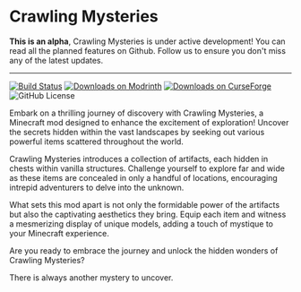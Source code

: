 # Crawling Mysteries

**This is an alpha**, Crawling Mysteries is under active development! You can read all the planned features on Github. Follow us to ensure you don't miss any of the latest updates.

---

[![Build Status](https://github.com/larguma/crawling-mysteries/actions/workflows/build.yml/badge.svg)](https://github.com/larguma/crawling-mysteries/actions/workflows/build.yml) [![Downloads on Modrinth](https://img.shields.io/modrinth/dt/crawling-mysteries?logo=modrinth)](https://modrinth.com/mod/crawling-mysteries) [![Downloads on CurseForge](https://cf.way2muchnoise.eu/short_989538_downloads.svg)](https://www.curseforge.com/minecraft/mc-mods/crawling-mysteries) ![GitHub License](https://img.shields.io/github/license/larguma/crawling-mysteries)

Embark on a thrilling journey of discovery with Crawling Mysteries, a Minecraft mod designed to enhance the excitement of exploration! Uncover the secrets hidden within the vast landscapes by seeking out various powerful items scattered throughout the world.

Crawling Mysteries introduces a collection of artifacts, each hidden in chests within vanilla structures. Challenge yourself to explore far and wide as these items are concealed in only a handful of locations, encouraging intrepid adventurers to delve into the unknown.

What sets this mod apart is not only the formidable power of the artifacts but also the captivating aesthetics they bring. Equip each item and witness a mesmerizing display of unique models, adding a touch of mystique to your Minecraft experience.

Are you ready to embrace the journey and unlock the hidden wonders of Crawling Mysteries?

There is always another mystery to uncover.